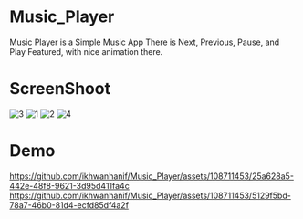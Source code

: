 # Music_Player
Music Player is a Simple Music App
There is Next, Previous, Pause, and Play Featured, with nice animation there.
# ScreenShoot
![3](https://github.com/ikhwanhanif/Music_Player/assets/108711453/bd222479-04e6-448d-b042-da7df5f1a833)
![1](https://github.com/ikhwanhanif/Music_Player/assets/108711453/bc291a64-5af5-4142-8da4-ee1793a30592)
![2](https://github.com/ikhwanhanif/Music_Player/assets/108711453/a4d81cba-304c-4287-b55f-ab508c0802eb)
![4](https://github.com/ikhwanhanif/Music_Player/assets/108711453/84a9d47c-6217-4ac2-a9a0-501c335dc1df)
# Demo
https://github.com/ikhwanhanif/Music_Player/assets/108711453/25a628a5-442e-48f8-9621-3d95d411fa4c
https://github.com/ikhwanhanif/Music_Player/assets/108711453/5129f5bd-78a7-46b0-81d4-ecfd85df4a2f

